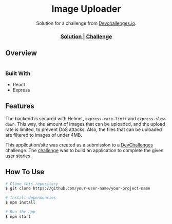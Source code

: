 <h1 align="center">Image Uploader</h1>

<div align="center">
   Solution for a challenge from  <a href="http://devchallenges.io" target="_blank">Devchallenges.io</a>.
</div>

<div align="center">
  <h3>
    <a href="https://{your-url-to-the-solution}">
      Solution
    </a>
    <span> | </span>
    <a href="https://devchallenges.io/challenges/O2iGT9yBd6xZBrOcVirx">
      Challenge
    </a>
  </h3>
</div>

## Overview

![]()

### Built With

- React
- Express

## Features

The backend is secured with Helmet, `express-rate-limit` and `express-slow-down`. This way, the amount of images that can be uploaded, and the upload rate is limited, to prevent DoS attacks. Also, the files that can be uploaded are filtered to images of under 4MB.

This application/site was created as a submission to a [DevChallenges](https://devchallenges.io/challenges) challenge. The [challenge](https://devchallenges.io/challenges/O2iGT9yBd6xZBrOcVirx) was to build an application to complete the given user stories.

## How To Use

```bash
# Clone this repository
$ git clone https://github.com/your-user-name/your-project-name

# Install dependencies
$ npm install

# Run the app
$ npm start
```
